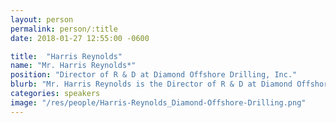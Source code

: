 ```yaml
---
layout: person
permalink: person/:title
date: 2018-01-27 12:55:00 -0600

title:  "Harris Reynolds"
name: "Mr. Harris Reynolds*"
position: "Director of R & D at Diamond Offshore Drilling, Inc."
blurb: "Mr. Harris Reynolds is the Director of R & D at Diamond Offshore Drilling, Inc."
categories: speakers
image: "/res/people/Harris-Reynolds_Diamond-Offshore-Drilling.png"
---
```

